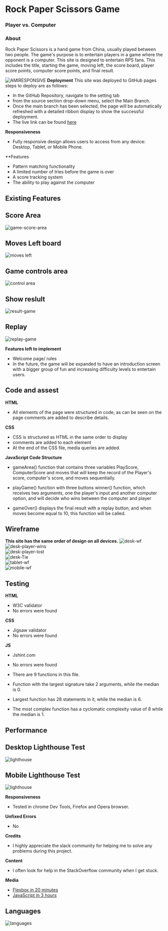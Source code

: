 # Rock Paper Scissors Game
### Player vs. Computer
### About
Rock Paper Scissors is a hand game from China, usually played between two people. The game's purpose is to entertain players in a game where the opponent is a computer. This site is designed to entertain RPS fans. This includes the title, starting the game, moving left, the score board, player score points, computer score points, and final result.

![AMIRESPONSIVE](assests/images/amiresponsive.PNG)
**Deployment**
This site was deployed to GitHub pages 
steps to deploy are as follows: 
- In the GitHub Repository, navigate to the setting tab 
- from the source section drop-down menu, select the Main Branch.
- Once the main branch has been selected, the page will be automatically refreshed with a detailed ribbon display to show the successful deployment.
- The live link can be found [here](https://asmahu.github.io/rock-scissor-paper-/)

**Responsiveness**
- Fully responsive design allows users to access from any device: Desktop, Tablet, or Mobile Phone.

**Features
- Pattern matching functionality 
- A limited number of tries before the game is over
- A score tracking system 
- The ability to play against the computer<br>

## Existing Features 
  ## Score Area
  ![game-score-area](assests/images/game-score-area.PNG)
  ## Moves Left board
   ![moves left](assests/images/moves-left.PNG)
  ## Game controls area
   ![control area](assests/images/control-area.PNG)
   ## Show reslult
![result-game](assests/images/won.PNG)
   ## Replay
   ![replay-game](assests/images/Replay-game1.PNG)



**Features left to implement**
- Welcome page/ rules
- In the future, the game will be expanded to have an introduction screen with a bigger group of fun and increasing    difficulty levels to entertain users.



## Code and assest
**HTML**
- All elements of the page were structured in code, as can be seen on the page
comments are added to describe details.

**CSS**
- CSS is structured as HTML in the same order to display
- comments are added to each element 
- At the end of the CSS file, media queries are added.


**JavaScript Code Structure**
- gameArea() function that contains three variables PlayScore, ComputerScore and moves that will keep the record of the Player's score, computer's score, and moves 
sequentially.

- playGame() function with three buttons
winner() function, which receives two arguments, one the player's input and another computer option, and will decide who wins between the computer and player
- gameOver() displays the final result with a replay button, and when moves become equal to 10, this function will be called.
## Wireframe
**This site has the same order of design on all devices.**
![desk-wf](assests/images/start-play-wf.PNG) <br>
![desk-player-wins](assests/images/player-win-wf.PNG)<br>
![desk-player-lost](assests/images/player-lost-wf.PNG)<br>
![desk-Tie](assests/images/Tie-wf.PNG)<br>
![tablet-wf](assests/images/tablet-wireframe.PNG)<br>
![mobile-wf](assests/images/mobile-wireframe.PNG)

## Testing
**HTML**
- W3C validator <br>
- No errors were found 

**CSS**
- Jigsaw validator <br>
- No errors were found

**JS**
- Jshint.com
- No errors were found
- There are 9 functions in this file.
- Function with the largest signature take 2 arguments, while the median is 0.

- Largest function has 28 statements in it, while the median is 6.

- The most complex function has a cyclomatic complexity value of 8 while the median is 1.

## Performance
## Desktop Lighthouse Test
![lighthouse](assests/images/desktop-lighthouse.PNG)
## Mobile Lighthouse Test
![lighthouse](assests/images/mobile-lighthouse.PNG)

**Responsiveness**
- Tested in chrome Dev Tools, Firefox and Opera browser.


**Unfixed Errors**
- No


**Credits**
- I highly appreciate the slack community for helping me to solve any problems during this project.

**Content**
- I often look for help in the StackOverflow community when I get stuck.

**Media** 
- [Flexbox in 20 minutes](https://www.youtube.com/watch?v=JJSoEo8JSnc&t=30s)<br>
- [JavaScript in 3 hours](https://www.youtube.com/watch?v=PkZNo7MFNFg&t=8s)

## Languages
![languages](assests/images/languages.PNG)

